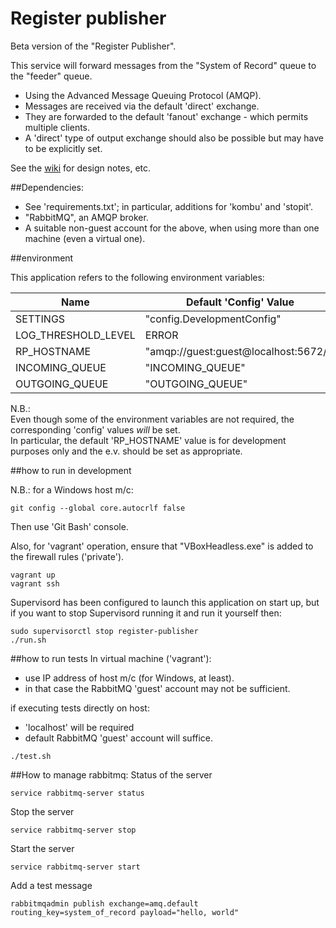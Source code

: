 # Register publisher
Beta version of the "Register Publisher".

This service will forward messages from the "System of Record" queue to the "feeder" queue.

* Using the Advanced Message Queuing Protocol (AMQP).
* Messages are received via the default 'direct' exchange.
* They are forwarded to the default 'fanout' exchange - which permits multiple clients.
* A 'direct' type of output exchange should also be possible but may have to be explicitly set.

See the [wiki](https://github.com/LandRegistry/register-publisher/wiki) for design notes, etc.


##Dependencies:

- See 'requirements.txt'; in particular, additions for 'kombu' and 'stopit'.
- "RabbitMQ", an AMQP broker.
-  A suitable non-guest account for the above, when using more than one machine (even a virtual one).

##environment

This application refers to the following environment variables:


|Name                | Default 'Config' Value                     |Mandatory?|
| ------------- |-------------| -----|
|SETTINGS            |"config.DevelopmentConfig"                  |YES|
|LOG_THRESHOLD_LEVEL |ERROR                                       |NO|
|RP_HOSTNAME         |"amqp://guest:guest@localhost:5672//"       |NO|
|INCOMING_QUEUE      |"INCOMING_QUEUE"                            |NO|
|OUTGOING_QUEUE      |"OUTGOING_QUEUE"                            |NO|


N.B.:  
Even though some of the environment variables are not required, the corresponding 'config' values _will_ be set.  
In particular, the default 'RP_HOSTNAME' value is for development purposes only and the e.v. should be set as appropriate.


##how to run in development

N.B.: for a Windows host m/c:

    git config --global core.autocrlf false

Then use 'Git Bash' console.

Also, for 'vagrant' operation, ensure that "VBoxHeadless.exe" is added to the firewall rules ('private').

```
vagrant up
vagrant ssh
```
Supervisord has been configured to launch this application on start up, but if you want to stop Supervisord running it and run it yourself then:

```
sudo supervisorctl stop register-publisher
./run.sh
```

##how to run tests
In virtual machine ('vagrant'):
* use IP address of host m/c (for Windows, at least).
* in that case the RabbitMQ 'guest' account may not be sufficient.

if executing tests directly on host:
* 'localhost' will be required
* default RabbitMQ 'guest' account will suffice.

```
./test.sh
```

##How to manage rabbitmq:
Status of the server

```
service rabbitmq-server status
```

Stop the server

```
service rabbitmq-server stop
```

Start the server

```
service rabbitmq-server start
```

Add a test message

```
rabbitmqadmin publish exchange=amq.default routing_key=system_of_record payload="hello, world"
```
